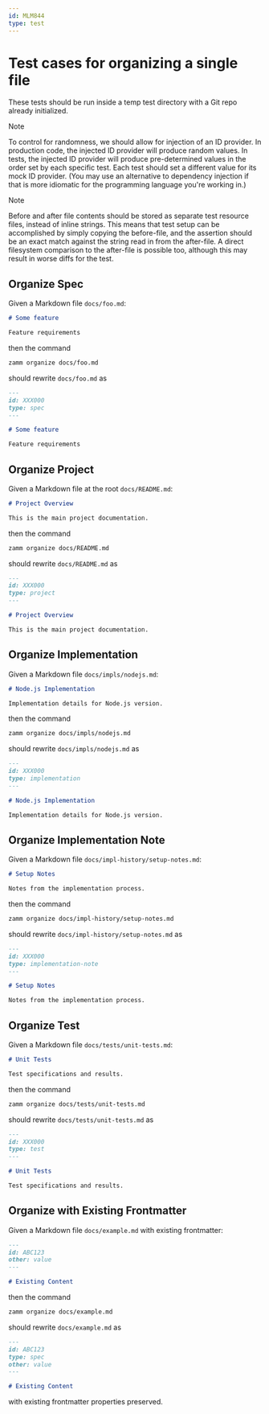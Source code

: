 ```yaml
---
id: MLM844
type: test
---
```


# Test cases for organizing a single file

These tests should be run inside a temp test directory with a Git repo already initialized.

> [!NOTE]
> To control for randomness, we should allow for injection of an ID provider. In production code, the injected ID provider will produce random values. In tests, the injected ID provider will produce pre-determined values in the order set by each specific test. Each test should set a different value for its mock ID provider. (You may use an alternative to dependency injection if that is more idiomatic for the programming language you're working in.)

> [!NOTE]
> Before and after file contents should be stored as separate test resource files, instead of inline strings. This means that test setup can be accomplished by simply copying the before-file, and the assertion should be an exact match against the string read in from the after-file. A direct filesystem comparison to the after-file is possible too, although this may result in worse diffs for the test.

## Organize Spec

Given a Markdown file `docs/foo.md`:

```md
# Some feature

Feature requirements
```

then the command

```bash
zamm organize docs/foo.md
```

should rewrite `docs/foo.md` as

```md
---
id: XXX000
type: spec
---

# Some feature

Feature requirements
```

## Organize Project

Given a Markdown file at the root `docs/README.md`:

```md
# Project Overview

This is the main project documentation.
```

then the command

```bash
zamm organize docs/README.md
```

should rewrite `docs/README.md` as

```md
---
id: XXX000
type: project
---

# Project Overview

This is the main project documentation.
```

## Organize Implementation

Given a Markdown file `docs/impls/nodejs.md`:

```md
# Node.js Implementation

Implementation details for Node.js version.
```

then the command

```bash
zamm organize docs/impls/nodejs.md
```

should rewrite `docs/impls/nodejs.md` as

```md
---
id: XXX000
type: implementation
---

# Node.js Implementation

Implementation details for Node.js version.
```

## Organize Implementation Note

Given a Markdown file `docs/impl-history/setup-notes.md`:

```md
# Setup Notes

Notes from the implementation process.
```

then the command

```bash
zamm organize docs/impl-history/setup-notes.md
```

should rewrite `docs/impl-history/setup-notes.md` as

```md
---
id: XXX000
type: implementation-note
---

# Setup Notes

Notes from the implementation process.
```

## Organize Test

Given a Markdown file `docs/tests/unit-tests.md`:

```md
# Unit Tests

Test specifications and results.
```

then the command

```bash
zamm organize docs/tests/unit-tests.md
```

should rewrite `docs/tests/unit-tests.md` as

```md
---
id: XXX000
type: test
---

# Unit Tests

Test specifications and results.
```

## Organize with Existing Frontmatter

Given a Markdown file `docs/example.md` with existing frontmatter:

```md
---
id: ABC123
other: value
---

# Existing Content
```

then the command

```bash
zamm organize docs/example.md
```

should rewrite `docs/example.md` as

```md
---
id: ABC123
type: spec
other: value
---

# Existing Content
```

with existing frontmatter properties preserved.

